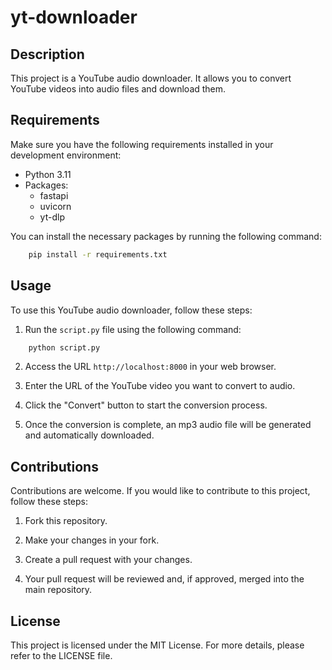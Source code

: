# yt-downloader

## Description
This project is a YouTube audio downloader. It allows you to convert YouTube videos into audio files and download them.

## Requirements
Make sure you have the following requirements installed in your development environment:

- Python 3.11
- Packages:
  - fastapi
  - uvicorn
  - yt-dlp

You can install the necessary packages by running the following command:
```bash
    pip install -r requirements.txt
```

## Usage
To use this YouTube audio downloader, follow these steps:

1. Run the `script.py` file using the following command:
```bash
    python script.py
```

2. Access the URL `http://localhost:8000` in your web browser.

3. Enter the URL of the YouTube video you want to convert to audio.

4. Click the "Convert" button to start the conversion process.

5. Once the conversion is complete, an mp3 audio file will be generated and automatically downloaded.

## Contributions
Contributions are welcome. If you would like to contribute to this project, follow these steps:

1. Fork this repository.

2. Make your changes in your fork.

3. Create a pull request with your changes.

4. Your pull request will be reviewed and, if approved, merged into the main repository.

## License
This project is licensed under the MIT License. For more details, please refer to the LICENSE file.
